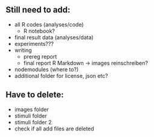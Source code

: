 ## Still need to add:
* all R codes (analyses/code)
  * R notebook?
* final result data (analyses/data)
* experiments???
* writing 
  * prereg report
  * final report R Markdown -> images reinschreiben? 
 * nodemodules (where to?)
 * additional folder for license, json etc?
  
## Have to delete:
* images folder
* stimuli folder
* stimuli folder 2
* check if all add files are deleted
